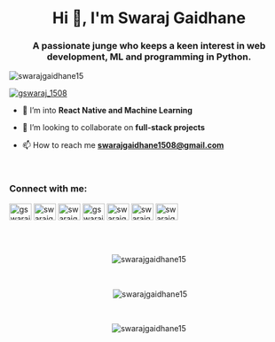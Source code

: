 <h1 align="center">Hi 👋, I'm Swaraj Gaidhane</h1>
<h3 align="center">A passionate junge who keeps a keen interest in web development, ML and programming in Python.</h3>

<p align="left"> <img src="https://komarev.com/ghpvc/?username=swarajgaidhane15&label=Profile%20views&color=0e75b6&style=flat" alt="swarajgaidhane15" /> </p>

<p align="left"> <a href="https://twitter.com/gswaraj_1508" target="blank"><img src="https://img.shields.io/twitter/follow/gswaraj_1508?logo=twitter&style=for-the-badge" alt="gswaraj_1508" /></a> </p>

- 🌱 I’m into **React Native and Machine Learning**

- 👯 I’m looking to collaborate on **full-stack projects**

- 📫 How to reach me **swarajgaidhane1508@gmail.com**

<br>
<h3 align="left">Connect with me:</h3>
<p align="left">
<a href="https://twitter.com/gswaraj_1508" target="blank"><img align="center" src="https://cdn.jsdelivr.net/npm/simple-icons@3.0.1/icons/twitter.svg" alt="gswaraj_1508" height="30" width="40" /></a>
<a href="https://linkedin.com/in/swarajgaidhane15" target="blank"><img align="center" src="https://cdn.jsdelivr.net/npm/simple-icons@3.0.1/icons/linkedin.svg" alt="swarajgaidhane15" height="30" width="40" /></a>
<a href="https://kaggle.com/swarajgaidhane" target="blank"><img align="center" src="https://cdn.jsdelivr.net/npm/simple-icons@3.0.1/icons/kaggle.svg" alt="swarajgaidhane" height="30" width="40" /></a>
<a href="https://instagram.com/gswaraj_1508" target="blank"><img align="center" src="https://cdn.jsdelivr.net/npm/simple-icons@3.0.1/icons/instagram.svg" alt="gswaraj_1508" height="30" width="40" /></a>
<a href="https://www.codechef.com/users/swarajgaidhane" target="blank"><img align="center" src="https://cdn.jsdelivr.net/npm/simple-icons@3.1.0/icons/codechef.svg" alt="swarajgaidhane" height="30" width="40" /></a>
<a href="https://www.hackerrank.com/swarajgaidhane11" target="blank"><img align="center" src="https://cdn.jsdelivr.net/npm/simple-icons@3.0.1/icons/hackerrank.svg" alt="swarajgaidhane11" height="30" width="40" /></a>
<a href="https://www.leetcode.com/swarajgaidhane1508" target="blank"><img align="center" src="https://cdn.jsdelivr.net/npm/simple-icons@3.0.1/icons/leetcode.svg" alt="swarajgaidhane1508" height="30" width="40" /></a>
</p>

<br>
<!-- 
<h3 align="left">Languages and Tools:</h3>
<p align="left"> 
  <a href="https://angular.io" target="_blank"> 
    <img src="https://raw.githubusercontent.com/devicons/devicon/master/icons/angularjs/angularjs-original-wordmark.svg" alt="angularjs" width="40" height="40"/>        </a> 
  <a href="https://getbootstrap.com" target="_blank"> 
    <img src="https://raw.githubusercontent.com/devicons/devicon/master/icons/bootstrap/bootstrap-plain-wordmark.svg" alt="bootstrap" width="40" height="40"/> </a> 
  <a href="https://www.w3schools.com/cpp/" target="_blank"> 
    <img src="https://raw.githubusercontent.com/devicons/devicon/master/icons/cplusplus/cplusplus-original.svg" alt="cplusplus" width="40" height="40"/> </a> 
  <a href="https://www.w3schools.com/css/" target="_blank"> 
    <img src="https://raw.githubusercontent.com/devicons/devicon/master/icons/css3/css3-original-wordmark.svg" alt="css3" width="40" height="40"/> </a> 
  <a href="https://www.djangoproject.com/" target="_blank"> 
    <img src="https://raw.githubusercontent.com/devicons/devicon/master/icons/django/django-original.svg" alt="django" width="40" height="40"/> </a> 
  <a href="https://expressjs.com" target="_blank"> 
    <img src="https://raw.githubusercontent.com/devicons/devicon/master/icons/express/express-original-wordmark.svg" alt="express" width="40" height="40"/> </a>  
  <a href="https://git-scm.com/" target="_blank"> 
    <img src="https://www.vectorlogo.zone/logos/git-scm/git-scm-icon.svg" alt="git" width="40" height="40"/> </a>  
  <a href="https://developer.mozilla.org/en-US/docs/Web/JavaScript" target="_blank"> 
    <img src="https://raw.githubusercontent.com/devicons/devicon/master/icons/javascript/javascript-original.svg" alt="javascript" width="40" height="40"/> </a> 
  <a href="https://www.linux.org/" target="_blank"> 
    <img src="https://raw.githubusercontent.com/devicons/devicon/master/icons/linux/linux-original.svg" alt="linux" width="40" height="40"/> </a> 
  <a href="https://nodejs.org" target="_blank"> 
    <img src="https://raw.githubusercontent.com/devicons/devicon/master/icons/nodejs/nodejs-original-wordmark.svg" alt="nodejs" width="40" height="40"/> </a> 
  <a href="https://www.photoshop.com/en" target="_blank"> 
    <img src="https://raw.githubusercontent.com/devicons/devicon/master/icons/photoshop/photoshop-line.svg" alt="photoshop" width="40" height="40"/> </a> 
  <a href="https://www.python.org" target="_blank"> 
    <img src="https://raw.githubusercontent.com/devicons/devicon/master/icons/python/python-original.svg" alt="python" width="40" height="40"/> </a> 
  <a href="https://reactjs.org/" target="_blank"> 
    <img src="https://raw.githubusercontent.com/devicons/devicon/master/icons/react/react-original-wordmark.svg" alt="react" width="40" height="40"/> </a> 
  <a href="https://redux.js.org" target="_blank"> 
    <img src="https://raw.githubusercontent.com/devicons/devicon/master/icons/redux/redux-original.svg" alt="redux" width="40" height="40"/> </a>
<h3 align="left">Support:</h3>
<p><a href="https://www.buymeacoffee.com/gswaraj"> <img align="center" src="https://cdn.buymeacoffee.com/buttons/v2/default-yellow.png" height="50" width="210" alt="gswaraj" /></a></p><br>
-->

<p align="center"><br><img align="center" src="https://github-readme-stats.vercel.app/api/top-langs?username=swarajgaidhane15&show_icons=true&theme=tokyonight&locale=en&layout=compact" alt="swarajgaidhane15" /></p><br>

<p align="center">&nbsp;<img align="center" src="https://github-readme-stats.vercel.app/api?username=swarajgaidhane15&show_icons=true&theme=radical&locale=en" alt="swarajgaidhane15" /></p>
<br>
<p align="center"><img align="center" src="https://github-readme-streak-stats.herokuapp.com/?user=swarajgaidhane15&theme=dark" alt="swarajgaidhane15" /></p>

